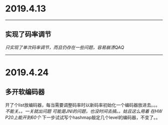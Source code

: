 # 2019.4.13
------

## 实现了码率调节

*只实现了单次码率调节，而且仍存在一些问题，容易崩溃QAQ*

------
# 2019.4.24

## 多开软编码器
开了个list放编码器，每当需要调整码率时以新码率初始化一个编码器放进去。。。 
*不能关。。一关就出问题 可能是JNI的问题，也没时间去搞。。姑且这么用着* 
*在HW P20上能开到60个* 
下一步试试写个hashmap敲定几个level的编码器，不变了。。
